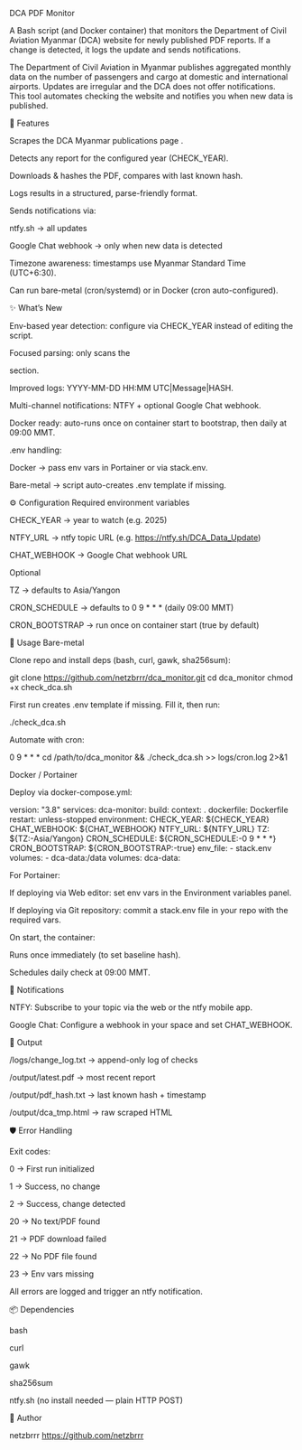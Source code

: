 DCA PDF Monitor

A Bash script (and Docker container) that monitors the Department of Civil Aviation Myanmar (DCA) website for newly published PDF reports. If a change is detected, it logs the update and sends notifications.

The Department of Civil Aviation in Myanmar publishes aggregated monthly data on the number of passengers and cargo at domestic and international airports. Updates are irregular and the DCA does not offer notifications.
This tool automates checking the website and notifies you when new data is published.

📌 Features

Scrapes the DCA Myanmar publications page
.

Detects any report for the configured year (CHECK_YEAR).

Downloads & hashes the PDF, compares with last known hash.

Logs results in a structured, parse-friendly format.

Sends notifications via:

ntfy.sh
 → all updates

Google Chat webhook → only when new data is detected

Timezone awareness: timestamps use Myanmar Standard Time (UTC+6:30).

Can run bare-metal (cron/systemd) or in Docker (cron auto-configured).

✨ What’s New

Env-based year detection: configure via CHECK_YEAR instead of editing the script.

Focused parsing: only scans the <div class="text-download"> section.

Improved logs: YYYY-MM-DD HH:MM UTC|Message|HASH.

Multi-channel notifications: NTFY + optional Google Chat webhook.

Docker ready: auto-runs once on container start to bootstrap, then daily at 09:00 MMT.

.env handling:

Docker → pass env vars in Portainer or via stack.env.

Bare-metal → script auto-creates .env template if missing.

⚙️ Configuration
Required environment variables

CHECK_YEAR → year to watch (e.g. 2025)

NTFY_URL → ntfy topic URL (e.g. https://ntfy.sh/DCA_Data_Update)

CHAT_WEBHOOK → Google Chat webhook URL

Optional

TZ → defaults to Asia/Yangon

CRON_SCHEDULE → defaults to 0 9 * * * (daily 09:00 MMT)

CRON_BOOTSTRAP → run once on container start (true by default)

🚀 Usage
Bare-metal

Clone repo and install deps (bash, curl, gawk, sha256sum):

git clone https://github.com/netzbrrr/dca_monitor.git
cd dca_monitor
chmod +x check_dca.sh


First run creates .env template if missing. Fill it, then run:

./check_dca.sh


Automate with cron:

0 9 * * * cd /path/to/dca_monitor && ./check_dca.sh >> logs/cron.log 2>&1

Docker / Portainer

Deploy via docker-compose.yml:

version: "3.8"
services:
  dca-monitor:
    build:
      context: .
      dockerfile: Dockerfile
    restart: unless-stopped
    environment:
      CHECK_YEAR: ${CHECK_YEAR}
      CHAT_WEBHOOK: ${CHAT_WEBHOOK}
      NTFY_URL: ${NTFY_URL}
      TZ: ${TZ:-Asia/Yangon}
      CRON_SCHEDULE: ${CRON_SCHEDULE:-0 9 * * *}
      CRON_BOOTSTRAP: ${CRON_BOOTSTRAP:-true}
    env_file:
      - stack.env
    volumes:
      - dca-data:/data
volumes:
  dca-data:


For Portainer:

If deploying via Web editor: set env vars in the Environment variables panel.

If deploying via Git repository: commit a stack.env file in your repo with the required vars.

On start, the container:

Runs once immediately (to set baseline hash).

Schedules daily check at 09:00 MMT.

🔔 Notifications

NTFY: Subscribe to your topic via the web or the ntfy mobile app.

Google Chat: Configure a webhook in your space and set CHAT_WEBHOOK.

📂 Output

/logs/change_log.txt → append-only log of checks

/output/latest.pdf → most recent report

/output/pdf_hash.txt → last known hash + timestamp

/output/dca_tmp.html → raw scraped HTML

🛡️ Error Handling

Exit codes:

0 → First run initialized

1 → Success, no change

2 → Success, change detected

20 → No text/PDF found

21 → PDF download failed

22 → No PDF file found

23 → Env vars missing

All errors are logged and trigger an ntfy notification.

📦 Dependencies

bash

curl

gawk

sha256sum

ntfy.sh (no install needed — plain HTTP POST)

👤 Author

netzbrrr
https://github.com/netzbrrr
